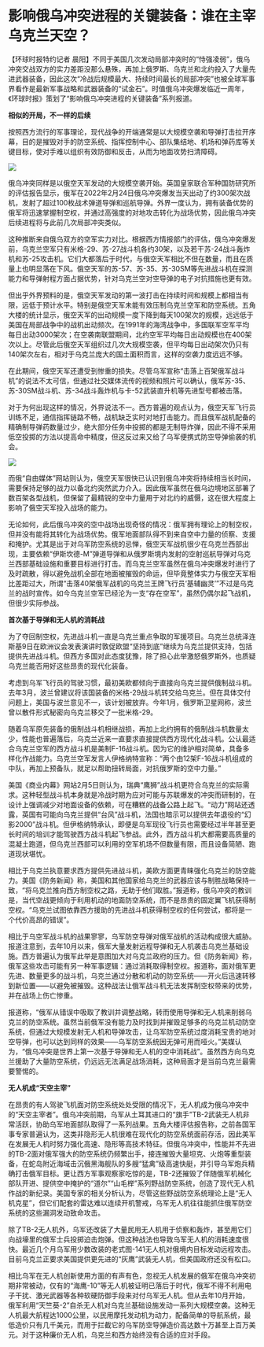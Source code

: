 # 影响俄乌冲突进程的关键装备：谁在主宰乌克兰天空？

【环球时报特约记者
晨阳】不同于美国几次发动局部冲突时的“恃强凌弱”，俄乌冲突交战双方的实力差距没那么悬殊，再加上俄罗斯、乌克兰和北约投入了大量先进武器装备，因此这次“冷战后规模最大、持续时间最长的局部冲突”也被全球军事界看作是最新军事战略和武器装备的“试金石”。时值俄乌冲突爆发临近一周年，《环球时报》策划了“影响俄乌冲突进程的关键装备”系列报道。

**相似的开局，不一样的后续**

按照西方流行的军事理论，现代战争的开端通常是以大规模空袭和导弹打击拉开序幕，目的是摧毁对手的防空系统、指挥控制中心、部队集结地、机场和弹药库等关键目标，使对手难以组织有效防御和反击，从而为地面攻势扫清障碍。

![](https://inews.gtimg.com/newsapp_bt/0/15657449116/1000)

俄乌冲突同样是以俄空天军发动的大规模空袭开始。英国皇家联合军种国防研究所的评估报告显示，俄军在2022年2月24日俄乌冲突爆发当天出动了约300架次战机，发射了超过100枚战术弹道导弹和巡航导弹。外界一度认为，拥有装备优势的俄军将迅速掌握制空权，并通过高强度的对地攻击转化为战场优势，因此俄乌冲突后续进程将与此前几次局部冲突类似。

这种推断来自俄乌双方的空军实力对比。根据西方情报部门的评估，俄乌冲突爆发前，乌克兰空军只有米格-29、苏-27战斗机各约30架，以及若干苏-24战斗轰炸机和苏-25攻击机。它们大都落后于时代，与俄空天军相比不但在数量，而且在质量上也明显落在下风。俄空天军的苏-57、苏-35、苏-30SM等先进战斗机在探测能力和导弹射程方面占据优势，针对乌克兰空对空导弹的电子对抗措施也更有效。

但出乎外界预料的是，俄空天军发动的第一波打击在持续时间和规模上都相当有限，远低于预计水平。特别是俄空天军未能有效压制乌克兰空军和防空系统。五角大楼的统计显示，俄空天军的出动规模一度下降到每天100架次的规模，远远低于美国在局部战争中的战机出动频次。在1991年的海湾战争中，多国联军空军平均每日出动3000架次；在空袭南联盟期间，北约空军平均每日出动规模也在400架次以上。尽管此后俄空天军组织过几次大规模空袭，但平均每日出动架次仍只有140架次左右，相对于乌克兰庞大的国土面积而言，这样的空袭力度远远不够。

在此期间，俄空天军还遭受到惨重的损失。尽管乌军宣称“击落上百架俄军战斗机”的说法不太可信，但通过社交媒体流传的视频和照片可以确认，俄军苏-35、苏-30SM战斗机、苏-34战斗轰炸机与卡-52武装直升机等先进型号都被击落。

对于为何出现这样的情况，外界说法不一。西方普遍的观点认为，俄空天军飞行员训练不足，通信指挥链路不畅，战机缺乏实时对地打击能力。而且俄军战机配备的精确制导弹药数量过少，绝大部分任务中投掷的都是无制导炸弹，因此不得不采用低空投掷的方法以提高命中精度，但这反过来又给了乌军便携式防空导弹偷袭的机会。

![](https://inews.gtimg.com/newsapp_bt/0/15657449123/1000)

而俄“自由媒体”网站则认为，俄空天军很快已认识到俄乌冲突将持续相当长时间，需要保持足够的战力以备北约突然武力介入。因此俄军虽然在俄乌边境地区部署了数百架各型战机，但保留了最精锐的空中力量用于对北约的威慑，这在很大程度上影响了俄空天军投入战场的能力。

无论如何，此后俄乌冲突的空中战场出现奇怪的情况：俄军拥有理论上的制空权，但并没有能将其转化为战场优势。俄军地面部队得不到来自空中力量的侦察、支援和掩护。尤其是出于对乌军防空系统的忌惮，俄空天军战机很少在乌克兰西部出现，主要依赖“伊斯坎德-M”弹道导弹和从俄罗斯境内发射的空射巡航导弹对乌克兰西部基础设施和重要目标进行打击。而乌克兰空军虽然在俄乌冲突爆发时进行了及时疏散，得以避免战机全部在地面被摧毁的命运，但毕竟整体实力与俄空天军相比差距过大，所谓“击落40架俄军战机的乌克兰王牌飞行员‘基辅幽灵’”不过是乌克兰的战时宣传。如今乌克兰空军已经沦为一支“存在空军”，虽然仍偶尔起飞战机，但很少实际参战。

**首次基于导弹和无人机的消耗战**

为了夺回制空权，先进战斗机一直是乌克兰重点争取的军援项目。乌克兰总统泽连斯基9日在欧洲议会发表演讲时敦促欧盟“坚持到底”继续为乌克兰提供支持，包括提供先进战斗机。但西方多国对此态度犹豫，除了担心此举激怒俄罗斯外，也质疑乌克兰能否用好这些昂贵的现代化装备。

考虑到乌军飞行员的驾驶习惯，最初美欧都倾向于直接向乌克兰提供俄制战斗机。去年3月，波兰曾建议将该国装备的米格-29战斗机转交给乌克兰。但在具体交付问题上，美国与波兰意见不一，该计划被放弃。今年1月，俄罗斯卫星网称，波兰曾以散件形式秘密向乌克兰移交了一批米格-29。

随着乌军原先装备的俄制战斗机相继战损，再加上北约拥有的俄制战斗机数量太少，性能也普遍落后，乌克兰近来一直要求直接提供西方现代化战斗机。公认最适合乌克兰空军的西方战斗机是美制F-16战斗机。因为它的维护相对简单，具备多样化作战能力。乌克兰空军发言人伊格纳特宣称：“两个由12架F-16战斗机组成的中队，再加上预备队，就足以帮助扭转局面，对抗俄罗斯的空中力量。”

美国《商业内幕》网站2月5日则认为，瑞典“鹰狮”战斗机更符合乌克兰的实际需求。这种轻型战斗机本身就是冷战时期为应对可能与苏联爆发的冲突而研制的，在设计上强调减少对地面设备的依赖，可在糟糕的战备公路上起飞。“动力”网站还透露，英国有可能向乌克兰提供“台风”战斗机，法国也暗示可以提供去年退役的“幻影2000”战斗机。但伊格纳特承认，即便是乌军现役飞行员也需要经过半年甚至更长时间的培训才能驾驶西方战斗机起飞参战。此外，西方战斗机大都需要高质量的混凝土跑道，但乌克兰西部可以利用的空军机场不但数量有限，而且设备简陋、跑道现状堪忧。

相比于乌克兰执意要求西方提供先进战斗机，美欧方面更青睐强化乌克兰的防空能力。美国《防务新闻》称，美国和其他国家给乌克兰的武器应该与制胜战略保持一致，“将乌克兰推向西方制空权之路，无助于他们取胜。”报道称，俄乌冲突的教训是，当代空战更倾向于利用机动的地面防空系统，而不是昂贵的固定翼飞机获得制空权。“乌克兰试图依靠西方援助的先进战斗机获得制空权的任何尝试，都将是一个代价高昂的错误”。

相比于乌空军战斗机的战果寥寥，乌军防空导弹对俄军战机的活动构成很大威胁。报道注意到，去年10月以来，俄军大量发射远程导弹和无人机袭击乌克兰基础设施。西方普遍认为俄军此举是意图加大对乌克兰政府的压力。但《防务新闻》称，俄军这些攻击可能有另一种军事逻辑：通过消耗取得制空权。报道称，面对俄军更先进、数量更多的战斗机，乌克兰通过分散和机动的防空系统——开火后迅速转移到新位置——以避免被摧毁。这种战法让俄军战斗机无法发挥制空权带来的优势，并在战场上伤亡惨重。

报道称，“俄军从错误中吸取了教训并调整战略，转而使用导弹和无人机来削弱乌克兰的防空系统。虽然当前俄军没有能力及时找到并摧毁足够多的乌克兰机动防空系统，但通过大规模发射无人机和导弹攻击，让乌军防空系统过度消耗宝贵的地对空导弹，也可以达到同样的效果——乌军防空系统因无弹可用而哑火。”美媒认为，“俄乌冲突是世界上第一次基于导弹和无人机的空中消耗战”。虽然西方向乌克兰援助了大量防空系统，仍远远无法满足战场消耗，这种局面才是当前乌克兰最需要警惕的。

**无人机成“天空主宰”**

在昂贵的有人驾驶飞机面对防空系统处处受限的情况下，无人机成为俄乌冲突中的“天空主宰者”。俄乌冲突前期，乌军从土耳其进口的“旗手”TB-2武装无人机非常活跃，协助乌军地面部队取得了一系列战果。五角大楼评估报告称，之前各国军事专家普遍认为，这类非隐形无人机很难在现代化的防空系统面前存活，因此美军在发展无人机时努力强化高速、隐形等高技术特征。但俄乌冲突中，性能并不先进的TB-2面对俄军强大的防空系统仍频繁出手，接连摧毁大量坦克、火炮等重型装备，在蛇岛附近海域击沉俄黑海舰队的多艘“猛禽”级高速快艇，并引导乌军炮兵精确打击俄军目标。更让西方军事观察家吃惊的是，TB-2还摧毁了伴随俄军机械化部队开进、提供空中掩护的“道尔”“山毛榉”系列野战防空系统，创造了现代无人机作战的新纪录。美国专家的相关分析认为，尽管这些野战防空系统理论上是“无人机克星”，但它们配套的雷达难以连续开机警戒，乌军无人机往往能抓住俄军防空系统的这些漏洞发动致命攻击。

除了TB-2无人机外，乌军还改装了大量民用无人机用于侦察和轰炸，甚至用它们向战壕里的俄军士兵投掷迫击炮弹。但这种战法也导致乌军无人机的消耗速度很快。最近几个月乌军用少数改装的老式图-141无人机对俄境内目标发动远程攻击。目前乌克兰正要求美国提供更先进的“灰鹰”武装无人机，但美国政府还没有松口。

相比乌军在无人机创新使用方面的有声有色，忽视无人机发展的俄军在俄乌冲突初期非常被动，仅有的“海鹰-10”等无人机被证明已落后于时代，俄军不得不利用电子干扰、激光武器等各种软硬防御手段来对付乌军无人机。但从去年10月开始，俄军利用“天竺葵-2”自杀无人机对乌克兰基础设施发动一系列大规模空袭。这种无人机最大航程达1000公里，以民用摩托发动机为动力，配备简单的导航系统，最低造价只有几千美元，而用于拦截它的乌军防空导弹造价高达数十万甚至上百万美元。对于这种廉价无人机，乌克兰和西方始终没有合适的应对手段。

